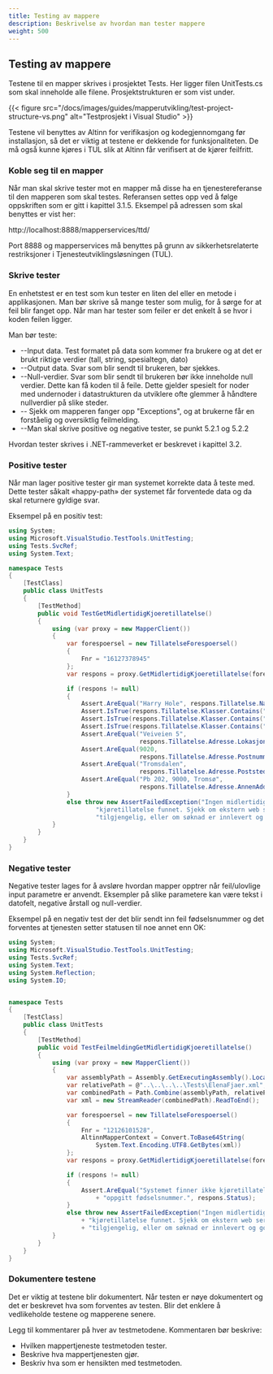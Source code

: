 ```yaml
---
title: Testing av mappere
description: Beskrivelse av hvordan man tester mappere
weight: 500
---
```




## Testing av mappere

Testene til en mapper skrives i prosjektet Tests. Her ligger filen UnitTests.cs som skal inneholde alle filene. Prosjektstrukturen er som vist under.

{{< figure src="/docs/images/guides/mapperutvikling/test-project-structure-vs.png" alt="Testprosjekt i Visual Studio" >}}

Testene vil benyttes av Altinn for verifikasjon og kodegjennomgang før installasjon, så det er viktig at testene er dekkende for funksjonaliteten. De må også kunne kjøres i TUL slik at Altinn får verifisert at de kjører feilfritt.

### Koble seg til en mapper

Når man skal skrive tester mot en mapper må disse ha en tjenestereferanse til den mapperen som skal testes. Referansen settes opp ved å følge oppskriften som er gitt i kapittel 3.1.5. Eksempel på adressen som skal benyttes er vist her:

http://localhost:8888/mapperservices/ttd/

Port 8888 og mapperservices må benyttes på grunn av sikkerhetsrelaterte restriksjoner i Tjenesteutviklingsløsningen (TUL).

### Skrive tester

En enhetstest er en test som kun tester en liten del eller en metode i applikasjonen. Man bør skrive så mange tester som mulig, for å sørge for at feil blir fanget opp.  Når man har tester som feiler er det enkelt å se hvor i koden feilen ligger.

Man bør teste:

- --Input data. Test formatet på data som kommer fra brukere og at det er brukt riktige verdier (tall, string, spesialtegn, dato)
- --Output data. Svar som blir sendt til brukeren, bør sjekkes.
- --Null-verdier. Svar som blir sendt til brukeren bør ikke inneholde null verdier. Dette kan få koden til å feile. Dette gjelder spesielt for noder med undernoder i datastrukturen da utviklere ofte glemmer å håndtere nullverdier på slike steder.
- --  Sjekk om mapperen fanger opp &quot;Exceptions&quot;, og at brukerne får en forståelig og oversiktlig feilmelding.
- --Man skal skrive positive og negative tester, se punkt 5.2.1 og 5.2.2

Hvordan tester skrives i .NET-rammeverket er beskrevet i kapittel 3.2.

### Positive tester

Når man lager positive tester gir man systemet korrekte data å teste med. Dette tester såkalt «happy-path» der systemet får forventede data og da skal returnere gyldige svar. 

Eksempel på en positiv test:

```csharp
using System;
using Microsoft.VisualStudio.TestTools.UnitTesting;
using Tests.SvcRef;
using System.Text;

namespace Tests
{
    [TestClass]
    public class UnitTests
    { 
        [TestMethod]        
        public void TestGetMidlertidigKjoeretillatelse()
        {
            using (var proxy = new MapperClient())
            {
                var forespoersel = new TillatelseForespoersel()
                {
                    Fnr = "16127378945"
                };
                var respons = proxy.GetMidlertidigKjoeretillatelse(forespoersel);

                if (respons != null)
                {
                    Assert.AreEqual("Harry Hole", respons.Tillatelse.Navn);
                    Assert.IsTrue(respons.Tillatelse.Klasser.Contains("A1 "));
                    Assert.IsTrue(respons.Tillatelse.Klasser.Contains("A "));
                    Assert.IsTrue(respons.Tillatelse.Klasser.Contains("B "));
                    Assert.AreEqual("Veiveien 5", 
                                    respons.Tillatelse.Adresse.Lokasjon);
                    Assert.AreEqual(9020, 
                                    respons.Tillatelse.Adresse.Postnummer);
                    Assert.AreEqual("Tromsdalen", 
                                    respons.Tillatelse.Adresse.Poststed);
                    Assert.AreEqual("Pb 202, 9000, Tromsø", 
                                    respons.Tillatelse.Adresse.AnnenAddresse);
                }
                else throw new AssertFailedException("Ingen midlertidig " + 
                        "kjøretillatelse funnet. Sjekk om ekstern web service er " + 
                        "tilgjengelig, eller om søknad er innlevert og godkjent");
            }
        }
    }
}
```

### Negative tester

Negative tester lages for å avsløre hvordan mapper opptrer når feil/ulovlige input parametre er anvendt. Eksempler på slike parametere kan være tekst i datofelt, negative årstall og null-verdier.

Eksempel på en negativ test der det blir sendt inn feil fødselsnummer og det forventes at tjenesten setter statusen til noe annet enn OK:

```csharp
using System;
using Microsoft.VisualStudio.TestTools.UnitTesting;
using Tests.SvcRef;
using System.Text;
using System.Reflection; 
using System.IO;


namespace Tests
{
    [TestClass]
    public class UnitTests
    { 
        [TestMethod]        
        public void TestFeilmeldingGetMidlertidigKjoeretillatelse()
        {
            using (var proxy = new MapperClient())
            {
                var assemblyPath = Assembly.GetExecutingAssembly().Location;
                var relativePath = @"..\..\..\..\Tests\ElenaFjaer.xml";
                var combinedPath = Path.Combine(assemblyPath, relativePath);
                var xml = new StreamReader(combinedPath).ReadToEnd();

                var forespoersel = new TillatelseForespoersel()
                {
                    Fnr = "12126101528",
                    AltinnMapperContext = Convert.ToBase64String(
                        System.Text.Encoding.UTF8.GetBytes(xml))
                };
                var respons = proxy.GetMidlertidigKjoeretillatelse(forespoersel);

                if (respons != null)
                {
                    Assert.AreEqual("Systemet finner ikke kjøretillatelse for "
                        + "oppgitt fødselsnummer.", respons.Status);
                }
                else throw new AssertFailedException("Ingen midlertidig for "
                    + "kjøretillatelse funnet. Sjekk om ekstern web service er for "
                    + "tilgjengelig, eller om søknad er innlevert og godkjent");
            }
        }
    }
}

```

### Dokumentere testene

Det er viktig at testene blir dokumentert. Når testen er nøye dokumentert og det er beskrevet hva som forventes av testen. Blir det enklere å vedlikeholde testene og mapperene senere.

Legg til kommentarer på hver av testmetodene. Kommentaren bør beskrive:
- Hvilken mappertjeneste testmetoden tester.
- Beskrive hva mappertjenesten gjør.
- Beskriv hva som er hensikten med testmetoden.